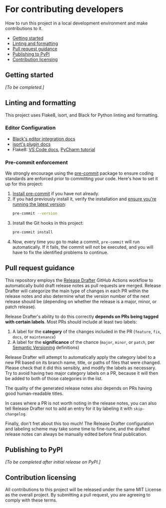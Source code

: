 # For contributing developers

How to run this project in a local development environment and make contributions to it.

- [Getting started](#getting-started)
- [Linting and formatting](#linting-and-formatting)
- [Pull request guidance](#pull-request-guidance)
- [Publishing to PyPI](#publishing-to-pypi)
- [Contribution licensing](#contribution-licensing)


## Getting started

_[To be completed.]_


## Linting and formatting

This project uses Flake8, isort, and Black for Python linting and formatting. 

### Editor Configuration

- [Black's editor integration docs](https://black.readthedocs.io/en/stable/integrations/)
- [isort's plugin docs](https://github.com/PyCQA/isort/wiki/isort-Plugins)
- Flake8: [VS Code docs](https://code.visualstudio.com/docs/python/linting#_flake8), [PyCharm tutorial](https://realpython.com/pycharm-guide/#using-plugins-and-external-tools-in-pycharm)

### Pre-commit enforcement

We strongly encourage using the [pre-commit](https://pre-commit.com/) package
to ensure coding standards are enforced prior to committing your code.
Here's how to set it up for this project:

1. [Install pre-commit](<https://pre-commit.com/#install>) if you have not already.
2. If you had previously install it, verify the installation and
   [ensure you're running the latest version](https://github.com/pre-commit/pre-commit/blob/main/CHANGELOG.md):
   ```bash
   pre-commit --version
   ```
3. Install the Git hooks in this project:
   ```bash
   pre-commit install
   ```
4. Now, every time you go to make a commit, `pre-commit` will run automatically.
   If it fails, the commit will not be executed, and you will have to fix the identified problems to continue.


## Pull request guidance

This repository employs the [Release Drafter](https://github.com/marketplace/actions/release-drafter) GitHub Actions workflow to automatically build draft release notes as pull requests are merged. Release Drafter will categorize the main type of changes in each PR within the release notes and also determine what the version number of the next release should be (depending on whether the release is a major, minor, or patch release).

Release Drafter's ability to do this correctly **depends on PRs being tagged with certain labels**. Most PRs should include at least two labels:

1. A label for the **category** of the changes included in the PR (`feature`, `fix`, `docs`, or `maintenance`)
2. A label for the **significance** of the chance
   (`major`, `minor`, or `patch`, per [Semantic Versioning](https://semver.org/) definitions)

Release Drafter will attempt to automatically apply the category label to a new PR
based on its branch name, title, or paths of files that were changed.
Please check that it did this sensibly, and modify the labels as necessary.
Try to avoid having two major category labels on a PR,
because it will then be added to both of those categories in the list.

The quality of the generated release notes also depends on PRs having good human-readable titles.

In cases where a PR is not worth noting in the release notes, you can also
tell Release Drafter not to add an entry for it by labeling it with `skip-changelog`.

Finally, don't fret about this too much!
The Release Drafter configuration and labeling scheme may take some time to fine-tune,
and the drafted release notes can always be manually edited before final publication.


## Publishing to PyPI

_[To be completed after initial release on PyPI.]_


## Contribution licensing

All contributions to this project will be released under the same MIT License as the overall project.
By submitting a pull request, you are agreeing to comply with these terms.
